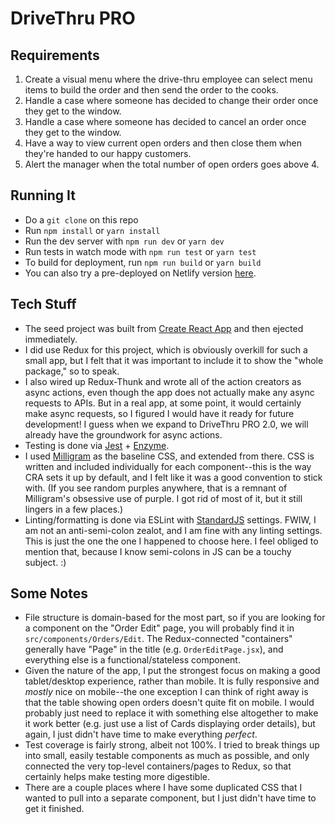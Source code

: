 # DriveThru PRO

## Requirements 

1. Create a visual menu where the drive-thru employee can select menu items to build the order and then send the order to the cooks. 
2. Handle a case where someone has decided to change their order once they get to the window. 
3. Handle a case where someone has decided to cancel an order once they get to the window. 
4. Have a way to view current open orders and then close them when they're handed to our happy customers. 
5. Alert the manager when the total number of open orders goes above 4. 

## Running It

- Do a `git clone` on this repo
- Run `npm install` or `yarn install`
- Run the dev server with `npm run dev` or `yarn dev`
- Run tests in watch mode with `npm run test` or `yarn test`
- To build for deployment, run `npm run build` or `yarn build`
- You can also try a pre-deployed on Netlify version [here](https://drivethrupro.netlify.com/).

## Tech Stuff

- The seed project was built from [Create React App](https://github.com/facebookincubator/create-react-app) and then ejected immediately.
- I did use Redux for this project, which is obviously overkill for such a small app, but I felt that it was important to include it to show the "whole package," so to speak.
- I also wired up Redux-Thunk and wrote all of the action creators as async actions, even though the app does not actually make any async requests to APIs. But in a real app, at some point, it would certainly make async requests, so I figured I would have it ready for future development! I guess when we expand to DriveThru PRO 2.0, we will already have the groundwork for async actions.
- Testing is done via [Jest](https://github.com/facebook/jest) + [Enzyme](https://github.com/airbnb/enzyme).
- I used [Milligram](https://github.com/milligram/milligram) as the baseline CSS, and extended from there. CSS is written and included individually for each component--this is the way CRA sets it up by default, and I felt like it was a good convention to stick with. (If you see random purples anywhere, that is a remnant of Milligram's obsessive use of purple. I got rid of most of it, but it still lingers in a few places.)
- Linting/formatting is done via ESLint with [StandardJS](https://standardjs.com/) settings. FWIW, I am not an anti-semi-colon zealot, and I am fine with any linting settings. This is just the one the one I happened to choose here. I feel obliged to mention that, because I know semi-colons in JS can be a touchy subject. :)

## Some Notes

- File structure is domain-based for the most part, so if you are looking for a component on the "Order Edit" page, you will probably find it in `src/components/Orders/Edit`. The Redux-connected "containers" generally have "Page" in the title (e.g. `OrderEditPage.jsx`), and everything else is a functional/stateless component.
- Given the nature of the app, I put the strongest focus on making a good tablet/desktop experience, rather than mobile. It is fully responsive and _mostly_ nice on mobile--the one exception I can think of right away is that the table showing open orders doesn't quite fit on mobile. I would probably just need to replace it with something else altogether to make it work better (e.g. just use a list of Cards displaying order details), but again, I just didn't have time to make everything _perfect_.
- Test coverage is fairly strong, albeit not 100%. I tried to break things up into small, easily testable components as much as possible, and only connected the very top-level containers/pages to Redux, so that certainly helps make testing more digestible.
- There are a couple places where I have some duplicated CSS that I wanted to pull into a separate component, but I just didn't have time to get it finished.
